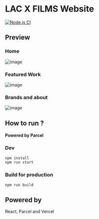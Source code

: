 # LAC X FILMS Website 
[![Node.js CI](https://github.com/thomas-rooty/klacroix/actions/workflows/node.js.yml/badge.svg)](https://github.com/thomas-rooty/klacroix/actions/workflows/node.js.yml)

## Preview
### Home
![image](https://user-images.githubusercontent.com/19364687/159715568-327dbaeb-88b1-40a9-ae6f-7387634d6beb.png)

### Featured Work
![image](https://user-images.githubusercontent.com/19364687/159715703-800ce504-e1a5-4f40-9499-48440c56f220.png)

### Brands and about
![image](https://user-images.githubusercontent.com/19364687/159715796-33471790-13e0-4f27-a35d-3df51155925d.png)

## How to run ?
#### Powered by Parcel
### Dev
```bash
npm install
npm run start
```

### Build for production
```bash
npm run build
```

## Powered by
React, Parcel and Vercel

